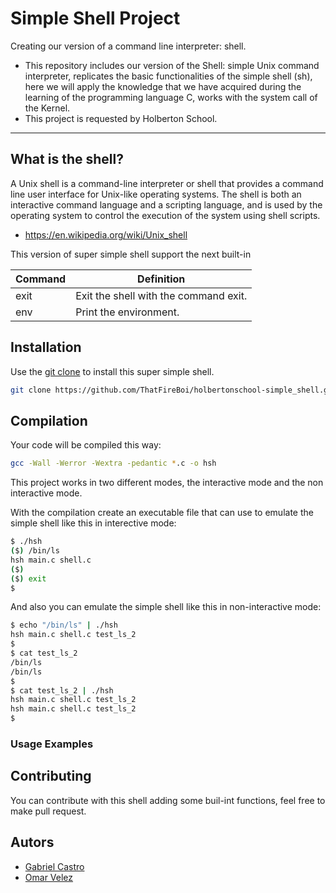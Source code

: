 # Simple Shell Project
Creating our version of a command line interpreter: shell.

- This repository includes our version of the Shell: simple Unix command interpreter, replicates the basic functionalities of the simple shell (sh), here we will apply the knowledge that we have acquired during the learning of the programming language C, works with the system call of the Kernel.
- This project is requested by Holberton School.

---------------

## What is the shell?

A Unix shell is a command-line interpreter or shell that provides a command line user interface for Unix-like operating systems. The shell is both an interactive command language and a scripting language, and is used by the operating system to control the execution of the system using shell scripts.

- https://en.wikipedia.org/wiki/Unix_shell

This version of super simple shell support the next built-in

| Command             | Definition                                                                                |
| ------------------- | ----------------------------------------------------------------------------------------- |
| exit            | Exit the shell with the command exit.                                          |
| env                 | Print the environment.                                                                    |

## Installation

Use the [git clone](https://github.com/ThatFireBoi/holbertonschool-simple_shell.git) to install this super simple shell.

```bash
git clone https://github.com/ThatFireBoi/holbertonschool-simple_shell.git
```
## Compilation

Your code will be compiled this way:

```bash
gcc -Wall -Werror -Wextra -pedantic *.c -o hsh
```
This project works in two different modes, the interactive mode and the non interactive mode.

With the compilation create an executable file that can use to emulate the simple shell like this in interective mode:


```sh
$ ./hsh
($) /bin/ls
hsh main.c shell.c
($)
($) exit
$
```
And also you can emulate the simple shell like this in non-interactive mode:

```sh
$ echo "/bin/ls" | ./hsh
hsh main.c shell.c test_ls_2
$
$ cat test_ls_2
/bin/ls
/bin/ls
$
$ cat test_ls_2 | ./hsh
hsh main.c shell.c test_ls_2
hsh main.c shell.c test_ls_2
$
```

### Usage Examples

## Contributing
You can contribute with this shell adding some buil-int functions, feel free to make pull request.

## Autors
- [Gabriel Castro](https://github.com/ThatFireBoi)
- [Omar Velez](https://github.com/Natzu83)
